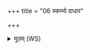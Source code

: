 +++
title = "06 स्कम्भो दाधार"

+++
<details><summary>मूलम् (WS)</summary>

स्कम्भो दाधार पृथिवीं द्यामुतामूं  
स्कम्भो दाधारोर्वन्तरिक्षम ।  
स्कम्भो दाधार प्रदिशः षडुर्वीः  
स्कम्भ इदं विश्वं भुवनमा विवेश ॥ ७ ॥
</details>